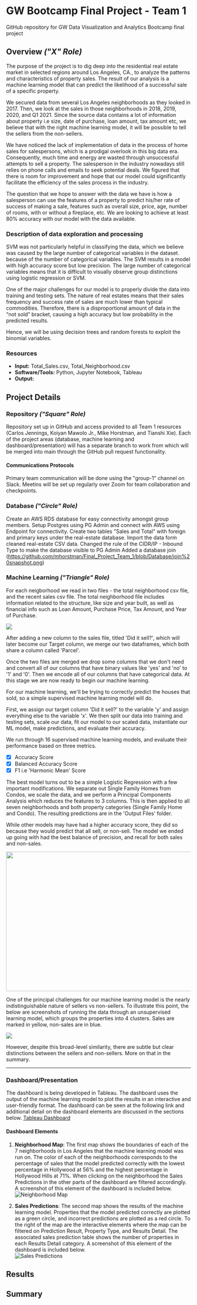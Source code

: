 # GW Bootcamp Final Project - Team 1
GitHub repository for GW Data Visualization and Analytics Bootcamp final project

## Overview *("X" Role)*
The purpose of the project is to dig deep into the residential real estate market in selected regions around Los Angeles, CA., to analyze the patterns and characteristics of property sales. The result of our analysis is a machine learning model that can predict the likelihood of a successful sale of a specific property. <br />  

We secured data from several Los Angeles neighborhoods as they looked in 2017. Then, we look at the sales in those neighborhoods in 2018, 2019, 2020, and Q1 2021. Since the source data contains a lot of information about property i.e size, date of purchase, loan amount, tax amount etc, we believe that with the right machine learning model, it will be possible to tell the sellers from the non-sellers. 

We have noticed the lack of implementation of data in the process of home sales for salespersons, which is a prodigal overlook in this big data era. Consequently, much time and energy are wasted through unsuccessful attempts to sell a property. The salesperson in the industry nowadays still relies on phone calls and emails to seek potential deals. We figured that there is room for improvement and hope that our model could significantly facilitate the efficiency of the sales process in the industry.<br />    

The question that we hope to answer with the data we have is how a salesperson can use the features of a property to predict his/her rate of success of making a sale, features such as overall size, price, age, number of rooms, with or without a fireplace, etc. We are looking to achieve at least 80% accuracy with our model with the data available.<br /> 

### Description of data exploration and processing
SVM was not particularly helpful in classifying the data, which we believe was caused by the large number of categorical variables in the dataset. because of the number of categorical variables. The SVM results in a model with high accuracy score but low precision.
The large number of categorical variables means that it is difficult to visually observe group distinctions using logistic regression or SVM.<br />

One of the major challenges for our model is to properly divide the data into training and testing sets. The nature of real estates means that their sales frequency and success rate of sales are much lower than typical commodities. Therefore, there is a disproportional amount of data in the “not sold” bracket, causing a high accuracy but low probability in the predicted results.<br />

Hence, we will be using decision trees and random forests to exploit the binomial variables. 


### Resources
- **Input:** Total_Sales.csv, Total_Neighborhood.csv
- **Software/Tools:** Python, Jupyter Notebook, Tableau
- **Output:**

## Project Details
### Repository *("Square" Role)*
Repository set up in GitHub and access provided to all Team 1 resources (Carlos Jennings, Koiyan Mawolo Jr., Mike Horstman, and Tianshi Xie). Each of the project areas (database, machine learning and dashboard/presentation) will has a separate branch to work from which will be merged into main through the GitHub pull request functionality. 

#### Communications Protocols
Primary team communication will be done using the "group-1" channel on Slack. Meetins will be set up regularly over Zoom for team collaboration and checkpoints.

### Database *("Circle" Role)*
Create an AWS RDS database for easy connectivity amongst group members. 
Setup Postgres using PG Admin and connect with AWS using Endpoint for connectivity.
Create two tables "Sales and Total" with foreign and primary keys under the real-estate database. Import the data form cleaned real-estate CSV data.
Changed the rule of the CIDR/IP - Inbound Type to make the database visible to PG Admin
Added a database join (https://github.com/mhorstman/Final_Project_Team_1/blob/Database/join%20snapshot.png)


### Machine Learning *("Triangle" Role)*
For each neigborhood we read in two files - the total neighborhood csv file, and the recent sales csv file. The total neighborhood file includes information related to the structure, like size and year built, as well as financial info such as Loan Amount, Purchase Price, Tax Amount, and Year of Purchase. 

<img src="https://github.com/mhorstman/Final_Project_Team_1/blob/main/Features_Screenshot_2.png">

After adding a new column to the sales file, titled 'Did it sell?', which will later become our Target column, we merge our two dataframes, which both share a column called 'Parcel'. 

Once the two files are merged we drop some columns that we don't need and convert all of our columns that have binary values like 'yes' and 'no' to '1' and '0'. Then we encode all of our columns that have categorical data. At this stage we are now ready to begin our machine learning. 

For our machine learning, we'll be trying to correctly predict the houses that sold, so a simple supervised machine learning model will do. 

First, we assign our target column 'Did it sell?' to the variable 'y' and assign everything else to the variable 'x'. We then split our data into training and testing sets, scale our data, fit our model to our scaled data, instantiate our ML model, make predictions, and evaluate their accuracy. 

We run through 16 supervised machine learning models, and evaluate their performance based on three metrics. 

- [x] Accuracy Score 
- [x] Balanced Accuracy Score
- [x] F1 i.e 'Harmonic Mean' Score

The best model turns out to be a simple Logistic Regression with a few important modifications. We separate out Single Family Homes from Condos, we scale the data, and we perform a Principal Components Analysis which reduces the features to 3 columns. This is then applied to all seven neighborhoods and both property categories (Single Family Home and Condo). The resulting predictions are in the 'Output Files' folder.

While other models may have had a higher accuracy score, they did so because they would predict that all sell, or non-sell. The model we ended up going with had the best balance of precision, and recall for both sales and non-sales. 

<img src = "https://github.com/mhorstman/Final_Project_Team_1/blob/main/Classification_Report_HancockPark_SFR.png" width="800" height="380">

One of the principal challenges for our machine learning model is the nearly indistinguishable nature of sellers vs non-sellers. To illustrate this point, the below are screenshots of running the data through an unsupervised learning model, which groups the properties into 4 clusters. Sales are marked in yellow, non-sales are in blue. 

<img src = "https://github.com/mhorstman/Final_Project_Team_1/blob/main/Clusters_Screenshots_Combined.png">

However, despite this broad-level similarity, there are subtle but clear distinctions between the sellers and non-sellers. More on that in the summary.

___

### Dashboard/Presentation 
The dashboard is being developed in Tableau. The dashboard uses the output of the machine learning model to plot the results in an interactive and user-friendly format. The dashboard can be seen at the following link and additional detail on the dashboard elements are discussed in the sections below. 
[Tableau Dashboard](https://public.tableau.com/profile/mike.horstman#!/vizhome/Final_Project_Dashboard_Team1/DashboardTheSellerNextDoor?publish=yes)

#### Dashboard Elements
1. **Neighborhood Map**: The first map shows the boundaries of each of the 7 neighborhoods in Los Angeles that the machine learning model was run on. The color of each of the neighborhoods corresponds to the percentage of sales that the model predicted correctly with the lowest percentage in Hollywood at 56% and the highest percentage in Hollywood Hills at 71%. When clicking on the neighborhood the Sales Predictions in the other parts of the dashboard are filtered accordingly. A screenshot of this element of the dashboard is included below. <br/>
![Neighborhood Map](https://github.com/mhorstman/Final_Project_Team_1/blob/main/Dashboard/images/Neighborhood_Map.png)

2. **Sales Predictions**: The second map shows the results of the machine learning model. Properties that the model predicted correctly are plotted as a green circle, and incorrect predictions are plotted as a red circle. To the right of the map are the interactive elements where the map can be filtered on Prediction Result, Property Type, and Results Detail. The associated sales prediction table shows the number of properties in each Results Detail category. A screenshot of this element of the dashboard is included below. <br/>
![Sales Predictions](https://github.com/mhorstman/Final_Project_Team_1/blob/main/Dashboard/images/Sales_Prediction.png)


## Results


## Summary
